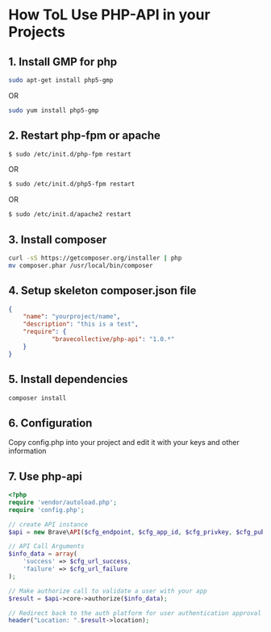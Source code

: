 # How ToL Use PHP-API in your Projects

## 1. Install GMP for php

```bash
sudo apt-get install php5-gmp
```

OR

```bash
sudo yum install php5-gmp
```

## 2. Restart php-fpm or apache
```bash
$ sudo /etc/init.d/php-fpm restart
```

OR

```bash
$ sudo /etc/init.d/php5-fpm restart
```

OR

```bash
$ sudo /etc/init.d/apache2 restart
```

## 3. Install composer

```bash    
curl -sS https://getcomposer.org/installer | php
mv composer.phar /usr/local/bin/composer
```

## 4. Setup skeleton composer.json file
```json
{
    "name": "yourproject/name",
    "description": "this is a test",
    "require": {
            "bravecollective/php-api": "1.0.*"
    }
}
```

## 5. Install dependencies
```bash
composer install
```

## 6. Configuration

Copy config.php into your project and edit it with your keys and other information

## 7. Use php-api

```php
<?php
require 'vendor/autoload.php';
require 'config.php';

// create API instance
$api = new Brave\API($cfg_endpoint, $cfg_app_id, $cfg_privkey, $cfg_pubkey);

// API Call Arguments
$info_data = array(
	'success' => $cfg_url_success,
	'failure' => $cfg_url_failure
);

// Make authorize call to validate a user with your app
$result = $api->core->authorize($info_data);

// Redirect back to the auth platform for user authentication approval
header("Location: ".$result->location);
```